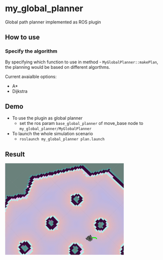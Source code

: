 # my_global_planner
Global path planner implemented as ROS plugin


## How to use
### Specify the algorithm
By specifying which function to use in method - `MyGlobalPlanner::makePlan`, the planning would be based on different algorthms.

Current avaialble options:
* A*
* Dijkstra

## Demo
* To use the plugin as global planner
   * set the ros param `base_global_planner` of move_base node to `my_global_planner/MyGlobalPlanner`
* To launch the whole simulation scenario
   * ```roslaunch my_global_planner plan.launch```

## Result
<img src=dijkstra_demo.gif height="300">